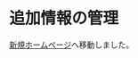 # 追加情報の管理

[新規ホームページ](https://hoshikagegmsupport.readthedocs.io/ja/latest/AdditionalInfos/)へ移動しました。
